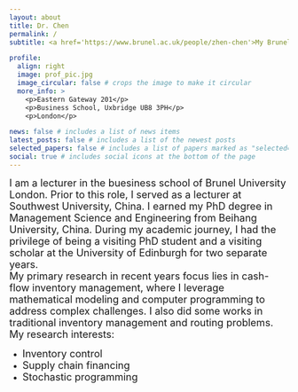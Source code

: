 ```yaml
---
layout: about
title: Dr. Chen
permalink: /
subtitle: <a href='https://www.brunel.ac.uk/people/zhen-chen'>My Brunel University webpage</a>.

profile:
  align: right
  image: prof_pic.jpg
  image_circular: false # crops the image to make it circular
  more_info: >
    <p>Eastern Gateway 201</p>
    <p>Business School, Uxbridge UB8 3PH</p>
    <p>London</p>

news: false # includes a list of news items
latest_posts: false # includes a list of the newest posts
selected_papers: false # includes a list of papers marked as "selected={true}"
social: true # includes social icons at the bottom of the page
---
```


<font size="4">
I am a lecturer in the buesiness school of Brunel University London. Prior to this role, I served as a lecturer at Southwest University, China. I earned my PhD degree in Management Science and Engineering from Beihang University, China. During my academic journey, I had the privilege of being a visiting PhD student and a visiting scholar at the University of Edinburgh for two separate years. 
</font>

<br>
<font size="4">
My primary research in recent years focus lies in cash-flow inventory management, where I leverage mathematical modeling and computer programming to address complex challenges. I also did some works in traditional inventory management and routing problems.
</font>

<br>
<font size="4">
My research interests:
</font>
<br>

- <font size="4"> Inventory control </font>
- <font size="4"> Supply chain financing </font>
- <font size="4"> Stochastic programming </font>

<!--

Write your biography here. Tell the world about yourself. Link to your favorite [subreddit](http://reddit.com). You can put a picture in, too. The code is already in, just name your picture `prof_pic.jpg` and put it in the `img/` folder.

Put your address / P.O. box / other info right below your picture. You can also disable any of these elements by editing `profile` property of the YAML header of your `_pages/about.md`. Edit `_bibliography/papers.bib` and Jekyll will render your [publications page](/al-folio/publications/) automatically.

Link to your social media connections, too. This theme is set up to use [Font Awesome icons](https://fontawesome.com/) and [Academicons](https://jpswalsh.github.io/academicons/), like the ones below. Add your Facebook, Twitter, LinkedIn, Google Scholar, or just disable all of them.
-->
